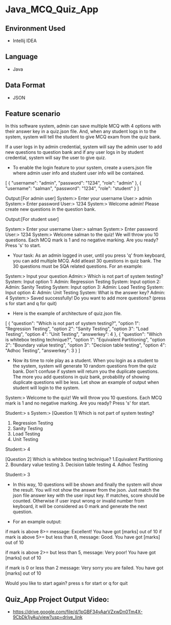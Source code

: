 # Java_MCQ_Quiz_App

## Environment Used
- Intellij IDEA

## Language
- Java

## Data Format
- JSON

## Feature scenario
In this software system, admin can save multiple MCQ with 4 options with their answer key in a quiz.json file. And, when any student logs in to the system, system will tell the student to give MCQ exam from the quiz bank.

If a user logs in by admin credential, system will say the admin user to add new questions to question bank
and if any user logs in  by student credential, system will say the user to give quiz. 

- To enable the login feature to your system, create a users.json file where admin user info and student user info will be contained.

[
  {
    "username": "admin",
    "password": "1234",
    "role": "admin"
  },
  {
    "username": "salman",
    "password": "1234",
    "role": "student"
  }
]


Output:[For admin user]
System:> Enter your username
User:> admin
System:> Enter password
User:> 1234
System:> Welcome admin! Please create new questions in the question bank.

Output:[For student user]

System:> Enter your username
User:> salman
System:> Enter password
User:> 1234
System:> Welcome salman to the quiz! We will throw you 10 questions. Each MCQ mark is 1 and no negative marking. Are you ready? Press 's' to start.



- Your task:
As an admin logged in user, until you press 'q' from keyboard, you can add multiple MCQ. Add atleast 30 questions in quiz bank. The 30 questions must be SQA related questions. For an example:

System:> Input your question
Admin:> Which is not part of system testing?
System: Input option 1:
Admin: Regression Testing
System: Input option 2:
Admin: Sanity Testing
System: Input option 3:
Admin: Load Testing
System: Input option 4:
Admin: Unit Testing
System: What is the answer key?
Admin: 4
System:> Saved successfully! Do you want to add more questions? (press s for start and q for quit)


- Here is the example of architecture of quiz.json file.

[
  {
    "question": "Which is not part of system testing?",
    "option 1": "Regression Testing",
    "option 2": "Sanity Testing",
    "option 3": "Load Testing",
    "option 4": "Unit Testing",
    "answerkey": 4
  },
  {
    "question": "Which is whitebox testing technique?",
    "option 1": "Equivalent Partitioning",
    "option 2": "Boundary value testing",
    "option 3": "Decision table testing",
    "option 4": "Adhoc Testing",
    "answerkey": 3
  }
]


- Now its time to role play as a student.
When you login as a student to the system, system will generate 10 random questions from the quiz bank. Don't confuse if system will return you the duplicate questions. The more you add questions in quiz bank, probability of showing duplicate questions will be less. 
Let show an example of output when student will login to the system.

System:> Welcome to the quiz! We will throw you 10 questions. Each MCQ mark is 1 and no negative marking. Are you ready? Press 's' for start.


Student:> s
System:> 
[Question 1] Which is not part of system testing?
1. Regression Testing
2. Sanity Testing
3. Load Testing
4. Unit Testing


Student:> 4


[Question 2] Which is whitebox testing technique?
1.Equivalent Partitioning
2. Boundary value testing
3. Decision table testing
4. Adhoc Testing


Student:> 3


- In this way, 10 questions will be shown and finally the system will show the result. You will not show the answer from the json. Just match the json file answer key with the user input key. If matches, score should be counted. Otherwise if user input wrong or invalid number from keyboard, it will be considered as 0 mark and generate the next question.

- For an example output:

if mark is above 8>= message: Excellent! You have got [marks] out of 10
if mark is above 5>= but less than 8, message: Good. You have got [marks] out of 10

if mark is above 2>= but less than 5, message: Very poor! You have got [marks] out of 10

if mark is 0 or less than 2 message: Very sorry you are failed. You have got [marks] out of 10

Would you like to start again? press s for start or q for quit



## Quiz_App Project Output Video:

- https://drive.google.com/file/d/1pGBF34yAarVZxwDn0Tm4X-9CbDk1jyAu/view?usp=drive_link

